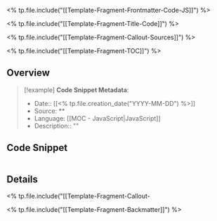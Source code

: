 <% tp.file.include("[[Template-Fragment-Frontmatter-Code-JS]]") %>

<% tp.file.include("[[Template-Fragment-Title-Code]]") %>

<% tp.file.include("[[Template-Fragment-Callout-Sources]]") %>

<% tp.file.include("[[Template-Fragment-TOC]]") %>

## Overview

> [!example] **Code Snippet Metadata**:
> - Date:: [[<% tp.file.creation_date("YYYY-MM-DD") %>]]
> - Source: **
> - Language: [[MOC - JavaScript|JavaScript]]
> - Description:: ""

## Code Snippet

```javascript

```

## Details

<% tp.file.include("[[Template-Fragment-Callout-

<% tp.file.include("[[Template-Fragment-Backmatter]]") %>